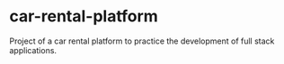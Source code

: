 # car-rental-platform
Project of a car rental platform to practice the development of full stack applications.

